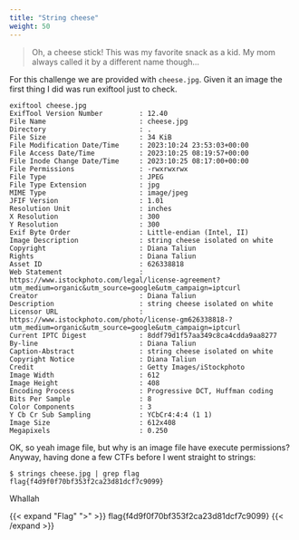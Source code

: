 ```yaml
---
title: "String cheese"
weight: 50
---
```


> Oh, a cheese stick! This was my favorite snack as a kid. My mom always called it by a different name though...

For this challenge we are provided with `cheese.jpg`. Given it an image the first thing I did was run exiftool just to check.

```shell
exiftool cheese.jpg
ExifTool Version Number         : 12.40
File Name                       : cheese.jpg
Directory                       : .
File Size                       : 34 KiB
File Modification Date/Time     : 2023:10:24 23:53:03+00:00
File Access Date/Time           : 2023:10:25 08:19:57+00:00
File Inode Change Date/Time     : 2023:10:25 08:17:00+00:00
File Permissions                : -rwxrwxrwx
File Type                       : JPEG
File Type Extension             : jpg
MIME Type                       : image/jpeg
JFIF Version                    : 1.01
Resolution Unit                 : inches
X Resolution                    : 300
Y Resolution                    : 300
Exif Byte Order                 : Little-endian (Intel, II)
Image Description               : string cheese isolated on white
Copyright                       : Diana Taliun
Rights                          : Diana Taliun
Asset ID                        : 626338818
Web Statement                   : https://www.istockphoto.com/legal/license-agreement?utm_medium=organic&utm_source=google&utm_campaign=iptcurl
Creator                         : Diana Taliun
Description                     : string cheese isolated on white
Licensor URL                    : https://www.istockphoto.com/photo/license-gm626338818-?utm_medium=organic&utm_source=google&utm_campaign=iptcurl
Current IPTC Digest             : 8ddf79d1f57aa349c8ca4cdda9aa8277
By-line                         : Diana Taliun
Caption-Abstract                : string cheese isolated on white
Copyright Notice                : Diana Taliun
Credit                          : Getty Images/iStockphoto
Image Width                     : 612
Image Height                    : 408
Encoding Process                : Progressive DCT, Huffman coding
Bits Per Sample                 : 8
Color Components                : 3
Y Cb Cr Sub Sampling            : YCbCr4:4:4 (1 1)
Image Size                      : 612x408
Megapixels                      : 0.250
```

OK, so yeah image file, but why is an image file have execute permissions? Anyway, having done a few CTFs before I went straight to strings:

```shell
$ strings cheese.jpg | grep flag
flag{f4d9f0f70bf353f2ca23d81dcf7c9099}
```

Whallah

{{< expand "Flag" ">" >}}
flag{f4d9f0f70bf353f2ca23d81dcf7c9099}
{{< /expand >}}